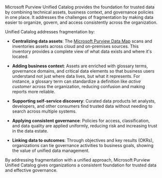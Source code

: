 Microsoft Purview Unified Catalog provides the foundation for trusted data by combining technical assets, business context, and governance policies in one place. It addresses the challenges of fragmentation by making data easier to organize, govern, and access consistently across the organization.

Unified Catalog addresses fragmentation by:

- **Centralizing data assets**: The [Microsoft Purview Data Map](/purview/data-map) scans and inventories assets across cloud and on-premises sources. This inventory provides a complete view of what data exists and where it's located.

- **Adding business context**: Assets are enriched with glossary terms, governance domains, and critical data elements so that business users understand not just where data lives, but what it represents. For instance, a glossary term can standardize a definition like _active customer_ across the organization, reducing confusion and making reports more reliable.

- **Supporting self-service discovery**: Curated data products let analysts, developers, and other consumers find trusted data without needing to search across multiple systems.

- **Applying consistent governance**: Policies for access, classification, and data quality are applied uniformly, reducing risk and increasing trust in the data estate.

- **Linking data to outcomes**: Through objectives and key results (OKRs), organizations can tie governance activities to business goals, showing the value of unified data management.

By addressing fragmentation with a unified approach, Microsoft Purview Unified Catalog gives organizations a consistent foundation for trusted data and effective governance.
